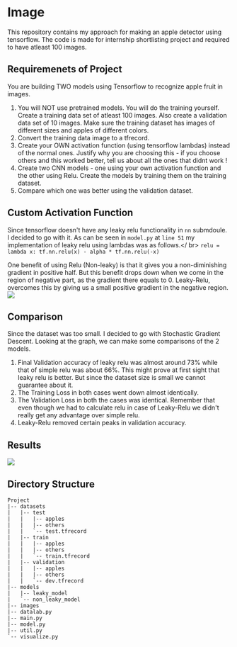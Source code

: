 # Image
This repository contains my approach for making an apple detector using tensorflow. 
The code is made for internship shortlisting project and required to have atleast 100 images.

## Requiremenets of Project
You are building TWO models using Tensorflow to recognize apple fruit in images. 

1. You will NOT use pretrained models. You will do the training yourself. Create a training data set of atleast 100 images. Also create a validation data set of 10 images. Make sure the training dataset has images of different sizes and apples of different colors.
2. Convert the training data image to a tfrecord.
3. Create your OWN activation function (using tensorflow lambdas) instead of the normal ones. Justify why you are choosing this - if you choose others and this worked better, tell us about all the ones that didnt work !
4. Create two CNN models - one using your own activation function and the other using Relu. Create the models by training them on the training dataset.
5. Compare which one was better using the validation dataset.

## Custom Activation Function
Since tensorflow doesn't have any leaky relu functionality in `nn` submdoule. I decided to go with it. 
As can be seen in `model.py` at `line 51` my implementation of leaky relu using lambdas was as follows.</ br>
```relu = lambda x: tf.nn.relu(x) - alpha * tf.nn.relu(-x)```

One benefit of using Relu (Non-leaky) is that it gives you a non-diminishing gradient in positive half.
But this benefit drops down when we come in the region of negative part, as the gradient there equals to 0.
Leaky-Relu, overcomes this by giving us a small positive gradient in the negative region.
![](./images/ReLu.png)

## Comparison
Since the dataset was too small. I decided to go with Stochastic Gradient Descent.
Looking at the graph, we can make some comparisons of the 2 models.

1. Final Validation accuracy of leaky relu was almost around 73% while that of simple relu was about 66%. This might prove at first sight that leaky relu is better. But since the dataset size is small we cannot guarantee about it.
2. The Training Loss in both cases went down almost identically.
3. The Validation Loss in both the cases was identical. Remember that even though we had to calculate relu in case of Leaky-Relu we didn't really get any advantage over simple relu.
4. Leaky-Relu removed certain peaks in validation accuracy.

## Results
![](./images/result.png)

## Directory Structure
```
Project
|-- datasets
|   |-- test
|	|	|-- apples
|	|	|-- others
|	|	`-- test.tfrecord
|   |-- train
|	|	|-- apples
|	|	|-- others
|	|	`-- train.tfrecord
|   |-- validation
|	|	|-- apples
|	|	|-- others
|	|	`-- dev.tfrecord
|-- models
|	|-- leaky_model
|	`-- non_leaky_model
|-- images
|-- datalab.py
|-- main.py
|-- model.py
|-- util.py
`-- visualize.py
```
